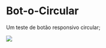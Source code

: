 # Bot-o-Circular



Um teste de botão responsivo circular;

<img src="https://botao-responsivo.gabrielfernan26.repl.co/"></img>
